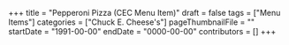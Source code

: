 +++
title = "Pepperoni Pizza (CEC Menu Item)"
draft = false
tags = ["Menu Items"]
categories = ["Chuck E. Cheese's"]
pageThumbnailFile = ""
startDate = "1991-00-00"
endDate = "0000-00-00"
contributors = []
+++
